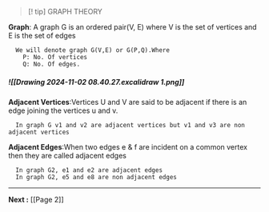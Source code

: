 
> [! tip] GRAPH THEORY 


**Graph**: A graph G is an ordered pair(V, E) where V is the set of vertices and E is the set of edges
```
  We will denote graph G(V,E) or G(P,Q).Where
    P: No. Of vertices 
    Q: No. Of edges. 
  ```
##### ![[Drawing 2024-11-02 08.40.27.excalidraw 1.png]]
**Adjacent Vertices**:Vertices U and V are said to be adjacent if there is an edge joining the vertices u and v.
```
  In graph G v1 and v2 are adjacent vertices but v1 and v3 are non adjacent vertices 
```
**Adjacent Edges**:When two edges e & f are incident on a common vertex then they are called adjacent edges
```
  In graph G2, e1 and e2 are adjacent edges 
  In graph G2, e5 and e8 are non adjacent edges
  ```

---
**Next :** [[Page 2]]